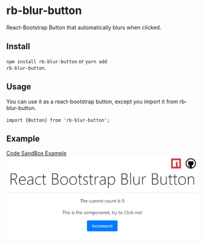 # rb-blur-button

React-Bootstrap Button that automatically blurs when clicked.

## Install

<code>npm install rb-blur-button</code> or <code>yarn add rb-blur-button</code>.

## Usage

You can use it as a react-bootstrap button, except you import it from rb-blur-button.

<code>import {Button} from 'rb-blur-button';</code>

## Example

<a href="https://codesandbox.io/embed/rb-blur-button-example-nw2ur?fontsize=14&hidenavigation=1&theme=dark&view=preview">
  <span>Code SandBox Example</span>
  <br/>
  <img alt="code sandbox preview" src="https://github.com/zenodallavalle/rb-blur-button/blob/main/readme_imgs/sandbox.1.pre.png?raw=true" />
</a>
